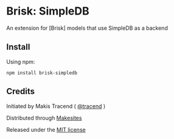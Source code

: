 # Brisk: SimpleDB

An extension for [Brisk] models that use SimpleDB as a backend

## Install

Using npm: 
```
npm install brisk-simpledb
```

## Credits

Initiated by Makis Tracend ( [@tracend](http://github.com/tracend) )

Distributed through [Makesites](http://makesites.org)

Released under the [MIT license](http://makesites.org/licenses/MIT)


